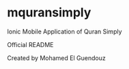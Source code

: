 # mquransimply
Ionic Mobile Application of Quran Simply


Official README

Created by Mohamed El Guendouz
